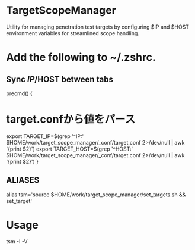 # TargetScopeManager
Utility for managing penetration test targets by configuring $IP and $HOST environment variables for streamlined scope handling.

# Add the following to ~/.zshrc.

## Sync $IP/$HOST between tabs
precmd() {
  # target.confから値をパース
  export TARGET_IP=$(grep '^IP:' $HOME/work/target_scope_manager/_conf/target.conf 2>/dev/null | awk '{print $2}')
  export TARGET_HOST=$(grep '^HOST:' $HOME/work/target_scope_manager/_conf/target.conf 2>/dev/null | awk '{print $2}')
}

## ALIASES
alias tsm='source $HOME/work/target_scope_manager/set_targets.sh && set_target'

# Usage
tsm -I <IP> -V <HOST>
